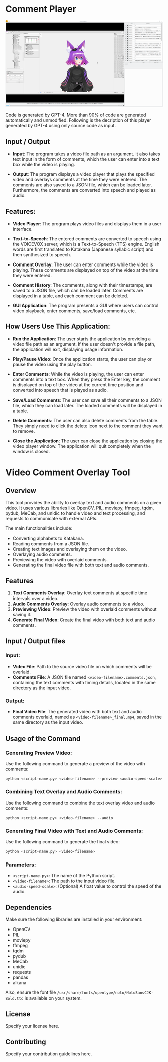 # Comment Player

![Screenshot](docs/Screenshot.png)

Code is generated by GPT-4. More than 90% of code are generated automatically and unmodified.
Following is the decription of this player generated by GPT-4 using only source code as input.

## Input / Output
* **Input**: The program takes a video file path as an argument. It also takes text input in the form of comments, which the user can enter into a text box while the video is playing.

* **Output**: The program displays a video player that plays the specified video and overlays comments at the time they were entered. The comments are also saved to a JSON file, which can be loaded later. Furthermore, the comments are converted into speech and played as audio.

## Features:

* **Video Player**: The program plays video files and displays them in a user interface.

* **Text-to-Speech**: The entered comments are converted to speech using the VOICEVOX server, which is a Text-to-Speech (TTS) engine. English words are first translated to Katakana (Japanese syllabic script) and then synthesized to speech.

* **Comment Overlay**: The user can enter comments while the video is playing. These comments are displayed on top of the video at the time they were entered.

* **Comment History**: The comments, along with their timestamps, are saved to a JSON file, which can be loaded later. Comments are displayed in a table, and each comment can be deleted.

* **GUI Application**: The program presents a GUI where users can control video playback, enter comments, save/load comments, etc.

## How Users Use This Application:

* **Run the Application**: The user starts the application by providing a video file path as an argument. If the user doesn't provide a file path, the application will exit, displaying usage information.

* **Play/Pause Video**: Once the application starts, the user can play or pause the video using the play button.

* **Enter Comments**: While the video is playing, the user can enter comments into a text box. When they press the Enter key, the comment is displayed on top of the video at the current time position and converted into speech that is played as audio.

* **Save/Load Comments**: The user can save all their comments to a JSON file, which they can load later. The loaded comments will be displayed in a table.

* **Delete Comments**: The user can also delete comments from the table. They simply need to click the delete icon next to the comment they want to remove.

* **Close the Application**: The user can close the application by closing the video player window. The application will quit completely when the window is closed.


# Video Comment Overlay Tool

## Overview

This tool provides the ability to overlay text and audio comments on a given video. It uses various libraries like OpenCV, PIL, moviepy, ffmpeg, tqdm, pydub, MeCab, and unidic to handle video and text processing, and requests to communicate with external APIs.

The main functionalities include:
- Converting alphabets to Katakana.
- Reading comments from a JSON file.
- Creating text images and overlaying them on the video.
- Overlaying audio comments.
- Previewing the video with overlaid comments.
- Generating the final video file with both text and audio comments.

## Features

1. **Text Comments Overlay**: Overlay text comments at specific time intervals over a video.
2. **Audio Comments Overlay**: Overlay audio comments to a video.
3. **Previewing Video**: Preview the video with overlaid comments without saving it.
4. **Generate Final Video**: Create the final video with both text and audio comments.

## Input / Output files

### Input:

- **Video File**: Path to the source video file on which comments will be overlaid.
- **Comments File**: A JSON file named `<video-filename>.comments.json`, containing the text comments with timing details, located in the same directory as the input video.

### Output:

- **Final Video File**: The generated video with both text and audio comments overlaid, named as `<video-filename>_final.mp4`, saved in the same directory as the input video.

## Usage of the Command

### Generating Preview Video:

Use the following command to generate a preview of the video with comments:

```bash
python <script-name.py> <video-filename> --preview <audio-speed-scale>
```

### Combining Text Overlay and Audio Comments:

Use the following command to combine the text overlay video and audio comments:

```bash
python <script-name.py> <video-filename> --audio
```

### Generating Final Video with Text and Audio Comments:

Use the following command to generate the final video:

```bash
python <script-name.py> <video-filename>
```

### Parameters:

- `<script-name.py>`: The name of the Python script.
- `<video-filename>`: The path to the input video file.
- `<audio-speed-scale>`: (Optional) A float value to control the speed of the audio.

## Dependencies

Make sure the following libraries are installed in your environment:

- OpenCV
- PIL
- moviepy
- ffmpeg
- tqdm
- pydub
- MeCab
- unidic
- requests
- pandas
- alkana

Also, ensure the font file `/usr/share/fonts/opentype/noto/NotoSansCJK-Bold.ttc` is available on your system.

## License

Specify your license here.

## Contributing

Specify your contribution guidelines here.
